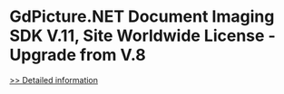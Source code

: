 # GdPicture.NET Document Imaging SDK V.11, Site Worldwide License - Upgrade from V.8
[>> Detailed information](https://secure.shareit.com/shareit/product.html?productid=300651043&affiliateid=200057808)